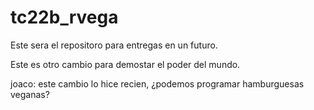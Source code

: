 # tc22b_rvega

Este sera el repositoro para entregas en un futuro.

Este es otro cambio para demostar el poder del mundo.










joaco: este cambio lo hice recien, ¿podemos programar hamburguesas veganas?
